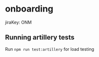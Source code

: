 # onboarding

jiraKey: ONM

## Running artillery tests

Run `npm run test:artillery` for load testing

